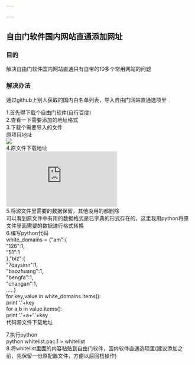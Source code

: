 ```yaml
---

---
```

## 自由门软件国内网站直通添加网址  
### 目的  
解决自由门软件国内网站直通只有自带的10多个常用网站的问题  
### 解决办法  
通过github上别人获取的国内白名单列表，导入自由门网站直通选项里  


1.首先得下载个自由门软件(自行百度)  
2.查看一下需要添加的地址格式  
![]()  
3.下载个需要导入的文件  
原项目地址  
![](https://github.com/breakwa11/gfw_whitelist)  
4.原文件下载地址  
![](https://github.com/breakwa11/gfw_whitelist/raw/master/whitelist.pac)  
5.将源文件里需要的数据保留，其他没用的都删除  
可以看到原文件中有用的数据格式是已字典的形式存在的，这里我用python将原文件里面需要的数据进行格式转换  
6.编写python代码  
white_domains = {"am":{  
"126":1,  
"51":1  
},"biz":{  
"7daysinn":1,  
"baozhuang":1,  
"bengfa":1,  
"changan":1,  
.....}  
for key,value in white_domains.items():  
  print '.'+key  
  for a,b in value.items():  
    print '.'+a+'.'+key  
代码源文件下载地址[]()  

7.执行python  
python whitelist.pac.1 > whitelist  
8.将whitelist里面的内容粘贴到自由门软件，国内软件直通选项里(建议添加之前，先保留一份原配置文件，方便以后回档操作)



